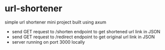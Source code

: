 # url-shortener

simple url shortener mini project built using axum

- send GET request to /shorten endpoint to get shortened url link in JSON
- send GET request to  /redirect endpoint to get original url link in JSON
- server running on port 3000 locally
